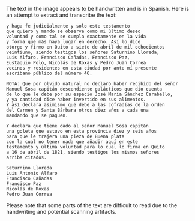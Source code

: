 The text in the image appears to be handwritten and is in Spanish. Here is an attempt to extract and transcribe the text:

```
y haga fe judicialmente y solo este testamento
que quiero y mando se observe como mi último deseo
voluntad y como tal se cumpla exactamente en la vida
y forma que más haya lugar en derecho. Así lo dice
otorgo y firmo en Quito a siete de abril de mil ochocientos
veintiuno, siendo testigos los señores Saturnino Lloreda,
Luis Alfaro, Francisco Cañadas, Francisco Paz,
Eustaquio Polo, Nicolás de Roxas y Pedro Juan Correa
vecinos y residentes en esta ciudad por ante mí presente
escribano público del número 46.

NOTA: Que por olvido natural no declaró haber recibido del señor
Manuel Sosa capitán descendiente galácticos que dio cuenta
de lo que le debe por su espacio José María Sánchez Caraballo,
y ya cantidad dice haber invertido en sus alimentos.
Y así declara asimismo que debe a las cofradías de la orden
del Carmen y Santa Bárbara otros diez años a cada una
mandando que se paguen.

Y declara que tiene dado al señor Manuel Sosa capitán
una goleta que estuvo en esta provincia diez y seis años
para que le trajera una pieza de Buena plata
con la cual no tener nada que añadir aquí en este
testamento y última voluntad para lo cual lo firma en Quito
a 16 de abril de 1821, siendo testigos los mismos señores
arriba citados.

Saturnino Lloreda
Luis Antonio Alfaro
Francisco Cañadas
Francisco Paz
Nicolás de Roxas
Pedro Juan Correa
```

Please note that some parts of the text are difficult to read due to the handwriting and potential scanning artifacts.
